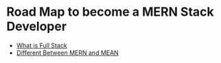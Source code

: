 # Road Map to become a MERN Stack Developer

- [What is Full Stack](FullStack/README.md)
- [Different Between MERN and MEAN](Mern_vs_Mean/README.md)